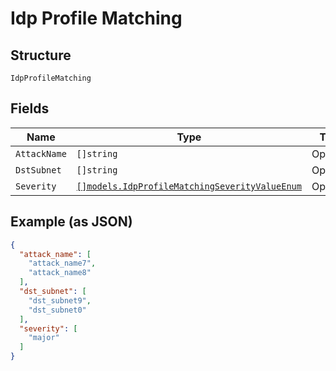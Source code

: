 
# Idp Profile Matching

## Structure

`IdpProfileMatching`

## Fields

| Name | Type | Tags | Description |
|  --- | --- | --- | --- |
| `AttackName` | `[]string` | Optional | - |
| `DstSubnet` | `[]string` | Optional | - |
| `Severity` | [`[]models.IdpProfileMatchingSeverityValueEnum`](../../doc/models/idp-profile-matching-severity-value-enum.md) | Optional | - |

## Example (as JSON)

```json
{
  "attack_name": [
    "attack_name7",
    "attack_name8"
  ],
  "dst_subnet": [
    "dst_subnet9",
    "dst_subnet0"
  ],
  "severity": [
    "major"
  ]
}
```

